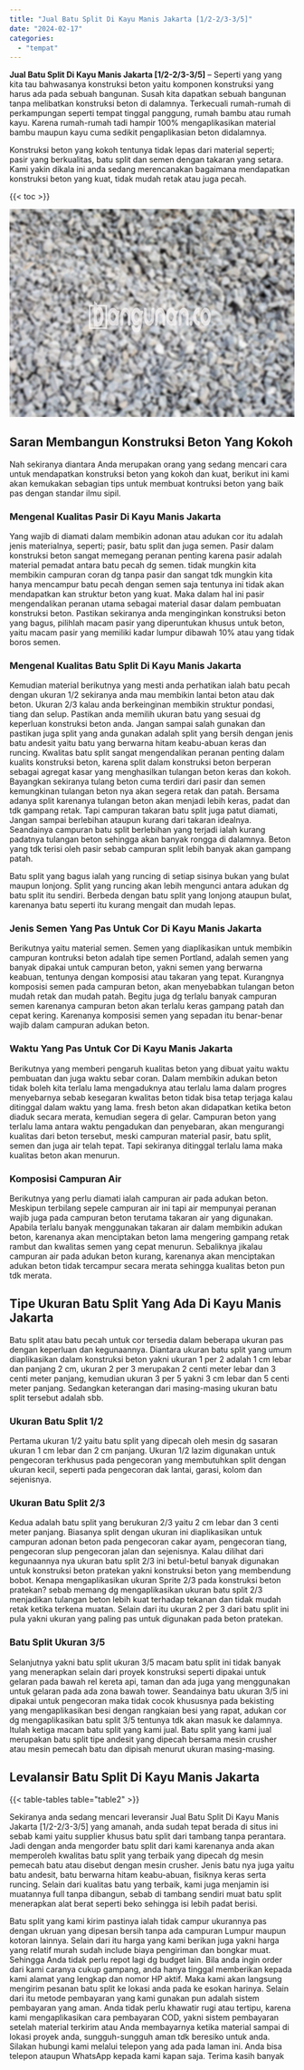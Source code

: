 ```yaml
---
title: "Jual Batu Split Di Kayu Manis Jakarta [1/2-2/3-3/5]"
date: "2024-02-17"
categories: 
  - "tempat"
---
```


**Jual Batu Split Di Kayu Manis Jakarta \[1/2-2/3-3/5\]** – Seperti yang yang kita tau bahwasanya konstruksi beton yaitu komponen konstruksi yang harus ada pada sebuah bangunan. Susah kita dapatkan sebuah bangunan tanpa melibatkan konstruksi beton di dalamnya. Terkecuali rumah-rumah di perkampungan seperti tempat tinggal panggung, rumah bambu atau rumah kayu. Karena rumah-rumah tadi hampir 100% mengaplikasikan material bambu maupun kayu cuma sedikit pengaplikasian beton didalamnya.

Konstruksi beton yang kokoh tentunya tidak lepas dari material seperti; pasir yang berkualitas, batu split dan semen dengan takaran yang setara. Kami yakin dikala ini anda sedang merencanakan bagaimana mendapatkan konstruksi beton yang kuat, tidak mudah retak atau juga pecah.

{{< toc >}}

![Jual Batu Split Di Kayu Manis Jakarta [1/2-2/3-3/5]](/images/jual-batu-split-13.png)

## Saran Membangun Konstruksi Beton Yang Kokoh

Nah sekiranya diantara Anda merupakan orang yang sedang mencari cara untuk mendapatkan konstruksi beton yang kokoh dan kuat, berikut ini kami akan kemukakan sebagian tips untuk membuat kontruksi beton yang baik pas dengan standar ilmu sipil.

### Mengenal Kualitas Pasir Di Kayu Manis Jakarta

Yang wajib di diamati dalam membikin adonan atau adukan cor itu adalah jenis materialnya, seperti; pasir, batu split dan juga semen. Pasir dalam konstruksi beton sangat memegang peranan penting karena pasir adalah material pemadat antara batu pecah dg semen. tidak mungkin kita membikin campuran coran dg tanpa pasir dan sangat tdk mungkin kita hanya mencampur batu pecah dengan semen saja tentunya ini tidak akan mendapatkan kan struktur beton yang kuat. Maka dalam hal ini pasir mengendalikan peranan utama sebagai material dasar dalam pembuatan konstruksi beton. Pastikan sekiranya anda menginginkan konstruksi beton yang bagus, pilihlah macam pasir yang diperuntukan khusus untuk beton, yaitu macam pasir yang memiliki kadar lumpur dibawah 10% atau yang tidak boros semen.

### Mengenal Kualitas Batu Split Di Kayu Manis Jakarta

Kemudian material berikutnya yang mesti anda perhatikan ialah batu pecah dengan ukuran 1/2 sekiranya anda mau membikin lantai beton atau dak beton. Ukuran 2/3 kalau anda berkeinginan membikin struktur pondasi, tiang dan selup. Pastikan anda memilih ukuran batu yang sesuai dg keperluan konstruksi beton anda. Jangan sampai salah gunakan dan pastikan juga split yang anda gunakan adalah split yang bersih dengan jenis batu andesit yaitu batu yang berwarna hitam keabu-abuan keras dan runcing. Kwalitas batu split sangat mengendalikan peranan penting dalam kualits konstruksi beton, karena split dalam konstruksi beton berperan sebagai agregat kasar yang menghasilkan tulangan beton keras dan kokoh. Bayangkan sekiranya tulang beton cuma terdiri dari pasir dan semen kemungkinan tulangan beton nya akan segera retak dan patah. Bersama adanya split karenanya tulangan beton akan menjadi lebih keras, padat dan tdk gampang retak. Tapi campuran takaran batu split juga patut diamati, Jangan sampai berlebihan ataupun kurang dari takaran idealnya. Seandainya campuran batu split berlebihan yang terjadi ialah kurang padatnya tulangan beton sehingga akan banyak rongga di dalamnya. Beton yang tdk terisi oleh pasir sebab campuran split lebih banyak akan gampang patah.

Batu split yang bagus ialah yang runcing di setiap sisinya bukan yang bulat maupun lonjong. Split yang runcing akan lebih mengunci antara adukan dg batu split itu sendiri. Berbeda dengan batu split yang lonjong ataupun bulat, karenanya batu seperti itu kurang mengait dan mudah lepas.

### Jenis Semen Yang Pas Untuk Cor Di Kayu Manis Jakarta

Berikutnya yaitu material semen. Semen yang diaplikasikan untuk membikin campuran kontruksi beton adalah tipe semen Portland, adalah semen yang banyak dipakai untuk campuran beton, yakni semen yang berwarna keabuan, tentunya dengan komposisi atau takaran yang tepat. Kurangnya komposisi semen pada campuran beton, akan menyebabkan tulangan beton mudah retak dan mudah patah. Begitu juga dg terlalu banyak campuran semen karenanya campuran beton akan terlalu keras gampang patah dan cepat kering. Karenanya komposisi semen yang sepadan itu benar-benar wajib dalam campuran adukan beton.

### Waktu Yang Pas Untuk Cor Di Kayu Manis Jakarta

Berikutnya yang memberi pengaruh kualitas beton yang dibuat yaitu waktu pembuatan dan juga waktu sebar coran. Dalam membikin adukan beton tidak boleh kita terlalu lama mengaduknya atau terlalu lama dalam progres menyebarnya sebab kesegaran kwalitas beton tidak bisa tetap terjaga kalau ditinggal dalam waktu yang lama. fresh beton akan didapatkan ketika beton diaduk secara merata, kemudian segera di gelar. Campuran beton yang terlalu lama antara waktu pengadukan dan penyebaran, akan mengurangi kualitas dari beton tersebut, meski campuran material pasir, batu split, semen dan juga air telah tepat. Tapi sekiranya ditinggal terlalu lama maka kualitas beton akan menurun.

### Komposisi Campuran Air

Berikutnya yang perlu diamati ialah campuran air pada adukan beton. Meskipun terbilang sepele campuran air ini tapi air mempunyai peranan wajib juga pada campuran beton terutama takaran air yang digunakan. Apabila terlalu banyak menggunakan takaran air dalam membikin adukan beton, karenanya akan menciptakan beton lama mengering gampang retak rambut dan kwalitas semen yang cepat menurun. Sebaliknya jikalau campuran air pada adukan beton kurang, karenanya akan menciptakan adukan beton tidak tercampur secara merata sehingga kualitas beton pun tdk merata.

## Tipe Ukuran Batu Split Yang Ada Di Kayu Manis Jakarta

Batu split atau batu pecah untuk cor tersedia dalam beberapa ukuran pas dengan keperluan dan kegunaannya. Diantara ukuran batu split yang umum diaplikasikan dalam konstruksi beton yakni ukuran 1 per 2 adalah 1 cm lebar dan panjang 2 cm, ukuran 2 per 3 merupakan 2 centi meter lebar dan 3 centi meter panjang, kemudian ukuran 3 per 5 yakni 3 cm lebar dan 5 centi meter panjang. Sedangkan keterangan dari masing-masing ukuran batu split tersebut adalah sbb.

### Ukuran Batu Split 1/2

Pertama ukuran 1/2 yaitu batu split yang dipecah oleh mesin dg sasaran ukuran 1 cm lebar dan 2 cm panjang. Ukuran 1/2 lazim digunakan untuk pengecoran terkhusus pada pengecoran yang membutuhkan split dengan ukuran kecil, seperti pada pengecoran dak lantai, garasi, kolom dan sejenisnya.

### Ukuran Batu Split 2/3

Kedua adalah batu split yang berukuran 2/3 yaitu 2 cm lebar dan 3 centi meter panjang. Biasanya split dengan ukuran ini diaplikasikan untuk campuran adonan beton pada pengecoran cakar ayam, pengecoran tiang, pengecoran slup pengecoran jalan dan sejenisnya. Kalau dilihat dari kegunaannya nya ukuran batu split 2/3 ini betul-betul banyak digunakan untuk konstruksi beton pratekan yakni konstruksi beton yang membendung bobot. Kenapa mengaplikasikan ukuran Sprite 2/3 pada konstruksi beton pratekan? sebab memang dg mengaplikasikan ukuran batu split 2/3 menjadikan tulangan beton lebih kuat terhadap tekanan dan tidak mudah retak ketika terkena muatan. Selain dari itu ukuran 2 per 3 dari batu split ini pula yakni ukuran yang paling pas untuk digunakan pada beton pratekan.

### Batu Split Ukuran 3/5

Selanjutnya yakni batu split ukuran 3/5 macam batu split ini tidak banyak yang menerapkan selain dari proyek konstruksi seperti dipakai untuk gelaran pada bawah rel kereta api, taman dan ada juga yang menggunakan untuk gelaran pada ada zona bawah tower. Seandainya batu ukuran 3/5 ini dipakai untuk pengecoran maka tidak cocok khususnya pada bekisting yang mengaplikasikan besi dengan rangkaian besi yang rapat, adukan cor dg mengaplikasikan batu split 3/5 tentunya tdk akan masuk ke dalamnya. Itulah ketiga macam batu split yang kami jual. Batu split yang kami jual merupakan batu split tipe andesit yang dipecah bersama mesin crusher atau mesin pemecah batu dan dipisah menurut ukuran masing-masing.

## Levalansir Batu Split Di Kayu Manis Jakarta

{{< table-tables table="table2" >}}

Sekiranya anda sedang mencari leveransir Jual Batu Split Di Kayu Manis Jakarta \[1/2-2/3-3/5\] yang amanah, anda sudah tepat berada di situs ini sebab kami yaitu supplier khusus batu split dari tambang tanpa perantara. Jadi dengan anda mengorder batu split dari kami karenanya anda akan memperoleh kwalitas batu split yang terbaik yang dipecah dg mesin pemecah batu atau disebut dengan mesin crusher. Jenis batu nya juga yaitu batu andesit, batu berwarna hitam keabu-abuan, fisiknya keras serta runcing. Selain dari kualitas batu yang terbaik, kami juga menjamin isi muatannya full tanpa dibangun, sebab di tambang sendiri muat batu split menerapkan alat berat seperti beko sehingga isi lebih padat berisi.

Batu split yang kami kirim pastinya ialah tidak campur ukurannya pas dengan ukruan yang dipesan bersih tanpa ada campuran Lumpur maupun kotoran lainnya. Selain dari itu harga yang kami berikan juga yakni harga yang relatif murah sudah include biaya pengiriman dan bongkar muat. Sehingga Anda tidak perlu repot lagi dg budget lain. Bila anda ingin order dari kami caranya cukup gampang, anda hanya tinggal memberikan kepada kami alamat yang lengkap dan nomor HP aktif. Maka kami akan langsung mengirim pesanan batu split ke lokasi anda pada ke esokan harinya. Selain dari itu metode pembayaran yang kami gunakan pun adalah sistem pembayaran yang aman. Anda tidak perlu khawatir rugi atau tertipu, karena kami mengaplikasikan cara pembayaran COD, yakni sistem pembayaran setelah material terkirim atau Anda membayarnya ketika material sampai di lokasi proyek anda, sungguh-sungguh aman tdk beresiko untuk anda. Silakan hubungi kami melalui telepon yang ada pada laman ini. Anda bisa telepon ataupun WhatsApp kepada kami kapan saja. Terima kasih banyak
